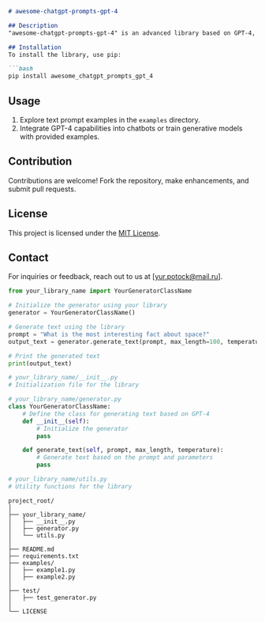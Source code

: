 ```markdown
# awesome-chatgpt-prompts-gpt-4

## Description
"awesome-chatgpt-prompts-gpt-4" is an advanced library based on GPT-4, offering exceptional text prompts for chatbots, question answering, and text generation. The library provides highly customizable responses and extensive multilingual support.

## Installation
To install the library, use pip:

```bash
pip install awesome_chatgpt_prompts_gpt_4
```

## Usage
1. Explore text prompt examples in the `examples` directory.
2. Integrate GPT-4 capabilities into chatbots or train generative models with provided examples.

## Contribution
Contributions are welcome! Fork the repository, make enhancements, and submit pull requests.

## License
This project is licensed under the [MIT License](LICENSE).

## Contact
For inquiries or feedback, reach out to us at [yur.potock@mail.ru].

```python
from your_library_name import YourGeneratorClassName

# Initialize the generator using your library
generator = YourGeneratorClassName()

# Generate text using the library
prompt = "What is the most interesting fact about space?"
output_text = generator.generate_text(prompt, max_length=100, temperature=0.7)

# Print the generated text
print(output_text)
```

```python
# your_library_name/__init__.py
# Initialization file for the library

# your_library_name/generator.py
class YourGeneratorClassName:
    # Define the class for generating text based on GPT-4
    def __init__(self):
        # Initialize the generator
        pass

    def generate_text(self, prompt, max_length, temperature):
        # Generate text based on the prompt and parameters
        pass

# your_library_name/utils.py
# Utility functions for the library
```

```plaintext
project_root/
│
├── your_library_name/
│   ├── __init__.py
│   ├── generator.py
│   └── utils.py
│
├── README.md
├── requirements.txt
├── examples/
│   ├── example1.py
│   ├── example2.py
│
├── test/
│   ├── test_generator.py
│
└── LICENSE
```
